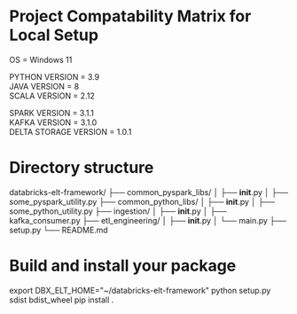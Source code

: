 # Project Compatability Matrix for Local Setup 

OS = Windows 11

PYTHON VERSION = 3.9\
JAVA VERSION = 8\
SCALA VERSION = 2.12

SPARK VERSION = 3.1.1\
KAFKA VERSION = 3.1.0\
DELTA STORAGE VERSION = 1.0.1


# Directory structure

databricks-elt-framework/
├── common_pyspark_libs/
│   ├── __init__.py
│   ├── some_pyspark_utility.py
├── common_python_libs/
│   ├── __init__.py
│   ├── some_python_utility.py
├── ingestion/
│   ├── __init__.py
│   ├── kafka_consumer.py
├── etl_engineering/
│   ├── __init__.py
│   └── main.py
├── setup.py
└── README.md

# Build and install your package

export DBX_ELT_HOME="~/databricks-elt-framework"
python setup.py sdist bdist_wheel
pip install .

